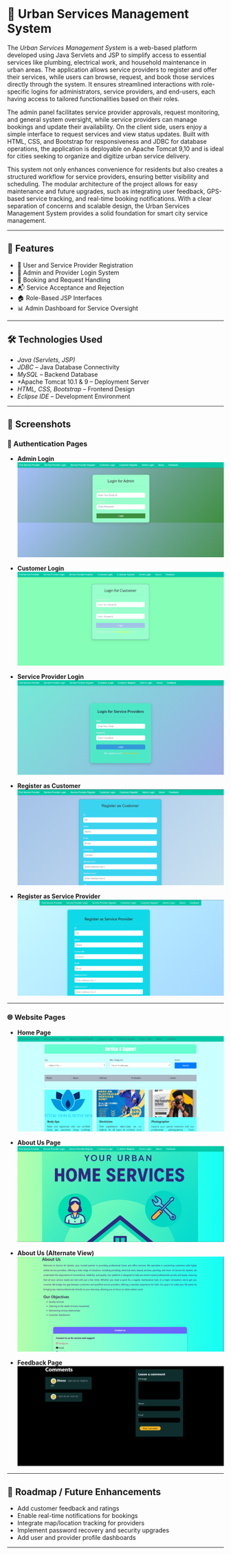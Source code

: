 #  🌆 Urban Services Management System

The *Urban Services Management System* is a web-based platform developed using Java Servlets and JSP to simplify access to essential services like plumbing, electrical work, and household maintenance in urban areas. The application allows service providers to register and offer their services, while users can browse, request, and book those services directly through the system. It ensures streamlined interactions with role-specific logins for administrators, service providers, and end-users, each having access to tailored functionalities based on their roles.

The admin panel facilitates service provider approvals, request monitoring, and general system oversight, while service providers can manage bookings and update their availability. On the client side, users enjoy a simple interface to request services and view status updates. Built with HTML, CSS, and Bootstrap for responsiveness and JDBC for database operations, the application is deployable on Apache Tomcat 9,10 and is ideal for cities seeking to organize and digitize urban service delivery.

This system not only enhances convenience for residents but also creates a structured workflow for service providers, ensuring better visibility and scheduling. The modular architecture of the project allows for easy maintenance and future upgrades, such as integrating user feedback, GPS-based service tracking, and real-time booking notifications. With a clear separation of concerns and scalable design, the Urban Services Management System provides a solid foundation for smart city service management.

---

## 🚀 Features

- 🧑 User and Service Provider Registration  
- 🔐 Admin and Provider Login System  
- 📅 Booking and Request Handling  
- 📬 Service Acceptance and Rejection  
- 🏠 Role-Based JSP Interfaces  
- 📊 Admin Dashboard for Service Oversight  

---

## 🛠 Technologies Used

- *Java (Servlets, JSP)*
- *JDBC* – Java Database Connectivity
- *MySQL* – Backend Database
- *Apache Tomcat 10.1 & 9 – Deployment Server
- *HTML, CSS, Bootstrap* – Frontend Design
- *Eclipse IDE* – Development Environment

---

## 📸 Screenshots
### 🔐 Authentication Pages

- **Admin Login**  
  ![Admin Login](Screenshots/admin_Login.png)

- **Customer Login**  
  ![Customer Login](Screenshots/Customer_Login.png)

- **Service Provider Login**  
  ![Service Provider Login](Screenshots/Service_Provider_Login.png)

- **Register as Customer**  
  ![Register Customer](Screenshots/Register_Customer.png)

- **Register as Service Provider**  
  ![Register Service Provider](Screenshots/Register_Service_Provider.png)

---

### 🌐 Website Pages

- **Home Page**  
  ![Home Page](Screenshots/Home_Page.png)

- **About Us Page**  
  ![About Us](Screenshots/About_Us.png)

- **About Us (Alternate View)**  
  ![About Us 1](Screenshots/About_Us1.png)

- **Feedback Page**  
  ![Feedback](Screenshots/Feedback.png)

---

## 📌 Roadmap / Future Enhancements

- Add customer feedback and ratings  
- Enable real-time notifications for bookings  
- Integrate map/location tracking for providers  
- Implement password recovery and security upgrades  
- Add user and provider profile dashboards  

---
